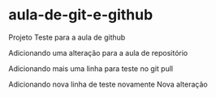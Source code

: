 # aula-de-git-e-github
Projeto Teste para a aula de github

Adicionando uma alteração para a aula de repositório

Adicionando mais uma  linha para teste no git pull

Adicionando nova linha de teste novamente
Nova alteração
